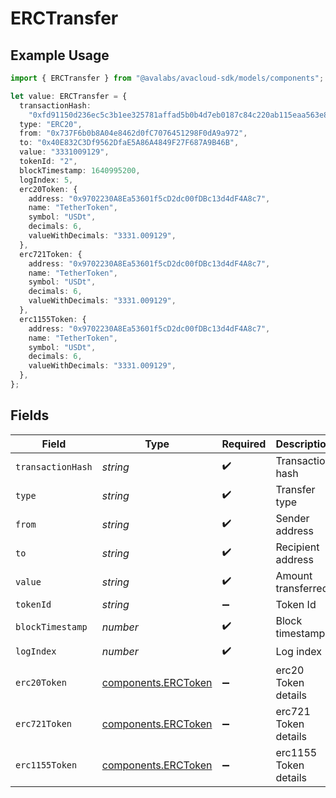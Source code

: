 # ERCTransfer

## Example Usage

```typescript
import { ERCTransfer } from "@avalabs/avacloud-sdk/models/components";

let value: ERCTransfer = {
  transactionHash:
    "0xfd91150d236ec5c3b1ee325781affad5b0b4d7eb0187c84c220ab115eaa563e8",
  type: "ERC20",
  from: "0x737F6b0b8A04e8462d0fC7076451298F0dA9a972",
  to: "0x40E832C3Df9562DfaE5A86A4849F27F687A9B46B",
  value: "3331009129",
  tokenId: "2",
  blockTimestamp: 1640995200,
  logIndex: 5,
  erc20Token: {
    address: "0x9702230A8Ea53601f5cD2dc00fDBc13d4dF4A8c7",
    name: "TetherToken",
    symbol: "USDt",
    decimals: 6,
    valueWithDecimals: "3331.009129",
  },
  erc721Token: {
    address: "0x9702230A8Ea53601f5cD2dc00fDBc13d4dF4A8c7",
    name: "TetherToken",
    symbol: "USDt",
    decimals: 6,
    valueWithDecimals: "3331.009129",
  },
  erc1155Token: {
    address: "0x9702230A8Ea53601f5cD2dc00fDBc13d4dF4A8c7",
    name: "TetherToken",
    symbol: "USDt",
    decimals: 6,
    valueWithDecimals: "3331.009129",
  },
};
```

## Fields

| Field                                                              | Type                                                               | Required                                                           | Description                                                        | Example                                                            |
| ------------------------------------------------------------------ | ------------------------------------------------------------------ | ------------------------------------------------------------------ | ------------------------------------------------------------------ | ------------------------------------------------------------------ |
| `transactionHash`                                                  | *string*                                                           | :heavy_check_mark:                                                 | Transaction hash                                                   | 0xfd91150d236ec5c3b1ee325781affad5b0b4d7eb0187c84c220ab115eaa563e8 |
| `type`                                                             | *string*                                                           | :heavy_check_mark:                                                 | Transfer type                                                      | ERC20                                                              |
| `from`                                                             | *string*                                                           | :heavy_check_mark:                                                 | Sender address                                                     | 0x737F6b0b8A04e8462d0fC7076451298F0dA9a972                         |
| `to`                                                               | *string*                                                           | :heavy_check_mark:                                                 | Recipient address                                                  | 0x40E832C3Df9562DfaE5A86A4849F27F687A9B46B                         |
| `value`                                                            | *string*                                                           | :heavy_check_mark:                                                 | Amount transferred                                                 | 3331009129                                                         |
| `tokenId`                                                          | *string*                                                           | :heavy_minus_sign:                                                 | Token Id                                                           | 2                                                                  |
| `blockTimestamp`                                                   | *number*                                                           | :heavy_check_mark:                                                 | Block timestamp                                                    | 1640995200                                                         |
| `logIndex`                                                         | *number*                                                           | :heavy_check_mark:                                                 | Log index                                                          | 5                                                                  |
| `erc20Token`                                                       | [components.ERCToken](../../models/components/erctoken.md)         | :heavy_minus_sign:                                                 | erc20 Token details                                                |                                                                    |
| `erc721Token`                                                      | [components.ERCToken](../../models/components/erctoken.md)         | :heavy_minus_sign:                                                 | erc721 Token details                                               |                                                                    |
| `erc1155Token`                                                     | [components.ERCToken](../../models/components/erctoken.md)         | :heavy_minus_sign:                                                 | erc1155 Token details                                              |                                                                    |